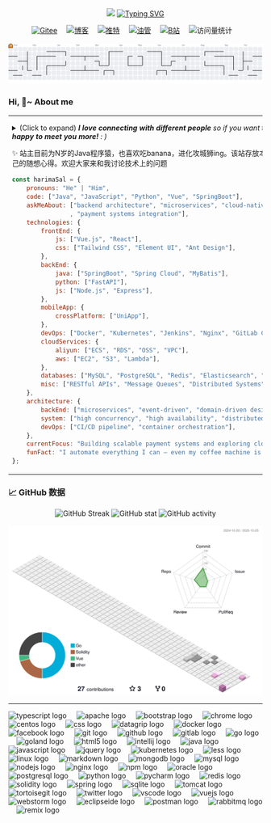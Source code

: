 <!-- 开篇标语 -->
<div align="center">
<img src="https://capsule-render.vercel.app/api?type=waving&color=timeGradient&height=300&&section=header&text=Hello!%20Shinedward&fontSize=80&fontAlign=50&fontAlignY=30&desc=code%20is%20just%20like%20magic,%20it%20inspires%20my%20passion&descAlign=50&descSize=30&descAlignY=60&animation=twinkling" />
<a href="https://git.io/typing-svg"><img src="https://readme-typing-svg.demolab.com?font=Bitcount+Grid+Single&size=28&pause=1000&color=30A8DC&background=white&width=800&lines=You've+got+it,+to+my+code+space,++my+friends;Let's+Coding!!!&center=true&vCenter=true" alt="Typing SVG" /></a>
</div>
<p></p>

<!-- 社交网站-->
<div align="center">
    <!-- 小图标 -->
    <a href="https://gitee.com/harimasal"><img src="https://img.shields.io/badge/Gitee-码云-blue?logo=gitee" alt="Gitee" title="Gitee" /></a>&emsp;
    <a href="https://blog.csdn.net/qq_42130324"><img src="https://img.shields.io/badge/CSDN-博客-8c36db" alt="博客" title="博客" /></a>&emsp; 
    <a href="https://x.com/vvM52utqdy74615"><img src="https://img.shields.io/badge/Twitter-推特-blue"  alt="推特" title="推特" /></a>&emsp;
    <a href="https://www.youtube.com/@Shinedward"><img src="https://img.shields.io/badge/YouTube-油管-c32136" alt="油管" title="油管" /></a>&emsp;
    <a href="https://space.bilibili.com/253739891"><img src="https://img.shields.io/badge/Bilibili-B站-ff69b4" alt="B站" title="B站" /></a>&emsp;
    <!-- visitor -->
    <img src="https://komarev.com/ghpvc/?username=HarimaSal&label=Views&color=green&style=flat" alt="访问量统计" />&emsp;
</div>
<br>

<!-- 仓库数据动画 -->
<picture>
  <source media="(prefers-color-scheme: dark)" srcset="https://raw.githubusercontent.com/HarimaSal/HarimaSal/output/pacman-contribution-graph-dark.svg">
  <source media="(prefers-color-scheme: light)" srcset="https://raw.githubusercontent.com/HarimaSal/HarimaSal/output/pacman-contribution-graph.svg">
  <img alt="pacman contribution graph" src="https://raw.githubusercontent.com/HarimaSal/HarimaSal/output/pacman-contribution-graph.svg">
</picture>



### Hi, 👋~ About me

<table>
  <tbody>
    <tr>
  <td>

<img align="right" alt="GIF" src="https://media.giphy.com/media/LnQjpWaON8nhr21vNW/giphy.gif" width="84" title="Say HI"> <details><summary>(Click to expand) <em><b>I love connecting with different people</b> so if you want to <a href="https://x.com/vvM52utqdy74615" >say <b>"hi" </b></a>, <b>I'll be happy to meet you more!</b> : )</em></summary>
 
<!--my introduction start-->
    
- 🔭 仰望星空
- 🌱 脚踏实地
- 🤔 保持热诚
  1. Coding
  2. Enjoy Life
- ❤️ 花样代码、书法、乐器、动漫、骑行、阅读
- 💬 Be free to ask me about anything [here](https://github.com/HarimaSal/HarimaSal/issues).
 
---
</details>
  
  ✨ 站主目前为N岁的Java程序猿，也喜欢吃banana，进化攻城狮ing。该站存放本人的一些代码程序，顺便记录自己的随想心得。欢迎大家来和我讨论技术上的问题

```javascript
const harimaSal = {
    pronouns: "He" | "Him",
    code: ["Java", "JavaScript", "Python", "Vue", "SpringBoot"],
    askMeAbout: ["backend architecture", "microservices", "cloud-native solutions", "system design"
                , "payment systems integration"],
    technologies: {
        frontEnd: {
            js: ["Vue.js", "React"],
            css: ["Tailwind CSS", "Element UI", "Ant Design"],
        },
        backEnd: {
            java: ["SpringBoot", "Spring Cloud", "MyBatis"],
            python: ["FastAPI"],
            js: ["Node.js", "Express"],
        },
        mobileApp: {
            crossPlatform: ["UniApp"],
        },
        devOps: ["Docker", "Kubernetes", "Jenkins", "Nginx", "GitLab CI/CD"],
        cloudServices: {
            aliyun: ["ECS", "RDS", "OSS", "VPC"],
            aws: ["EC2", "S3", "Lambda"],
        },
        databases: ["MySQL", "PostgreSQL", "Redis", "Elasticsearch", "MongoDB"],
        misc: ["RESTful APIs", "Message Queues", "Distributed Systems", "Payment Gateway APIs"],
    },
    architecture: {
        backEnd: ["microservices", "event-driven", "domain-driven design"],
        system: ["high concurrency", "high availability", "distributed transactions"],
        devOps: ["CI/CD pipeline", "container orchestration"],
    },
    currentFocus: "Building scalable payment systems and exploring cloud-native architectures",
    funFact: "I automate everything I can – even my coffee machine is on a schedule!"
};
```
  </td>
</tr>
  </tbody>

</table>
<!--my introduction end -->

### 📈 GitHub 数据
<div align="center">
<!-- 最近活动 -->
<picture>
  <source media="(prefers-color-scheme: dark)" srcset="https://streak-stats.demolab.com?user=HarimaSal&theme=material-palenight" />
  <source media="(prefers-color-scheme: light)" srcset="https://streak-stats.demolab.com?user=HarimaSal&theme=shadow-green&mode=weekly" />
  <img src="https://streak-stats.demolab.com?user=HarimaSal&theme=shadow-green&mode=weekly" alt="GitHub Streak" />
</picture>
    
<!-- hub 状态 -->
<picture>
  <source media="(prefers-color-scheme: dark)" srcset="https://github-readme-stats.vercel.app/api?username=HarimaSal&theme=blueberry&show_icons=truen" />
  <source media="(prefers-color-scheme: light)" srcset="https://github-immortality.vercel.app/api?username=HarimaSal" />
  <img src="https://github-immortality.vercel.app/api?username=HarimaSal" alt="GitHub stat" />
</picture>

 <!-- hub折线图 -->
 <picture>
  <source media="(prefers-color-scheme: dark)" srcset="https://github-readme-activity-graph.vercel.app/graph?username=HarimaSal&theme=tokyo-night" />
  <source media="(prefers-color-scheme: light)" srcset="https://github-readme-activity-graph.vercel.app/graph?username=HarimaSal&theme=minimal" />
  <img src="https://github-readme-activity-graph.vercel.app/graph?username=HarimaSal&theme=minimal" alt="GitHub activity" />
</picture>
  
</div>
<br>

<!-- 3d效果图 -->
<picture>
  <source media="(prefers-color-scheme: dark)" srcset="./profile-3d-contrib/profile-night-rainbow.svg" />
  <source media="(prefers-color-scheme: light)" srcset="./profile-3d-contrib/profile-south-season-animate.svg" />
  <img src="./profile-3d-contrib/profile-south-season-animate.svg" alt="3D Contribution Graph" />
</picture>


<hr>
<div align="left">
  <img src="https://cdn.jsdelivr.net/gh/devicons/devicon/icons/typescript/typescript-original.svg" height="40" alt="typescript logo"  />
  <img width="12" />
  <img src="https://cdn.jsdelivr.net/gh/devicons/devicon/icons/apache/apache-original.svg" height="40" alt="apache logo"  />
  <img width="12" />
  <img src="https://cdn.jsdelivr.net/gh/devicons/devicon/icons/bootstrap/bootstrap-original.svg" height="40" alt="bootstrap logo"  />
  <img width="12" />
  <img src="https://cdn.jsdelivr.net/gh/devicons/devicon/icons/chrome/chrome-original.svg" height="40" alt="chrome logo"  />
  <img width="12" />
  <img src="https://cdn.jsdelivr.net/gh/devicons/devicon/icons/centos/centos-original.svg" height="40" alt="centos logo"  />
  <img width="12" />
  <img src="https://cdn.jsdelivr.net/gh/devicons/devicon/icons/css3/css3-original.svg" height="40" alt="css logo"  />
  <img width="12" />
  <img src="https://cdn.jsdelivr.net/gh/devicons/devicon/icons/datagrip/datagrip-original.svg" height="40" alt="datagrip logo"  />
  <img width="12" />
  <img src="https://cdn.jsdelivr.net/gh/devicons/devicon/icons/docker/docker-original.svg" height="40" alt="docker logo"  />
  <img width="12" />
  <img src="https://cdn.jsdelivr.net/gh/devicons/devicon/icons/facebook/facebook-original.svg" height="40" alt="facebook logo"  />
  <img width="12" />
  <img src="https://cdn.jsdelivr.net/gh/devicons/devicon/icons/git/git-original.svg" height="40" alt="git logo"  />
  <img width="12" />
  <img src="https://cdn.jsdelivr.net/gh/devicons/devicon/icons/github/github-original.svg" height="40" alt="github logo"  />
  <img width="12" />
  <img src="https://cdn.jsdelivr.net/gh/devicons/devicon/icons/gitlab/gitlab-original.svg" height="40" alt="gitlab logo"  />
  <img width="12" />
  <img src="https://cdn.jsdelivr.net/gh/devicons/devicon/icons/go/go-original.svg" height="40" alt="go logo"  />
  <img width="12" />
  <img src="https://cdn.jsdelivr.net/gh/devicons/devicon/icons/goland/goland-original.svg" height="40" alt="goland logo"  />
  <img width="12" />
  <img src="https://cdn.jsdelivr.net/gh/devicons/devicon/icons/html5/html5-original.svg" height="40" alt="html5 logo"  />
  <img width="12" />
  <img src="https://cdn.jsdelivr.net/gh/devicons/devicon/icons/intellij/intellij-original.svg" height="40" alt="intellij logo"  />
  <img width="12" />
  <img src="https://cdn.jsdelivr.net/gh/devicons/devicon/icons/java/java-original.svg" height="40" alt="java logo"  />
  <img width="12" />
  <img src="https://cdn.jsdelivr.net/gh/devicons/devicon/icons/javascript/javascript-original.svg" height="40" alt="javascript logo"  />
  <img width="12" />
  <img src="https://cdn.jsdelivr.net/gh/devicons/devicon/icons/jquery/jquery-original.svg" height="40" alt="jquery logo"  />
  <img width="12" />
  <img src="https://cdn.jsdelivr.net/gh/devicons/devicon/icons/kubernetes/kubernetes-plain.svg" height="40" alt="kubernetes logo"  />
  <img width="12" />
  <img src="https://cdn.jsdelivr.net/gh/devicons/devicon/icons/less/less-plain-wordmark.svg" height="40" alt="less logo"  />
  <img width="12" />
  <img src="https://cdn.jsdelivr.net/gh/devicons/devicon/icons/linux/linux-original.svg" height="40" alt="linux logo"  />
  <img width="12" />
  <img src="https://cdn.jsdelivr.net/gh/devicons/devicon/icons/markdown/markdown-original.svg" height="40" alt="markdown logo"  />
  <img width="12" />
  <img src="https://cdn.jsdelivr.net/gh/devicons/devicon/icons/mongodb/mongodb-original.svg" height="40" alt="mongodb logo"  />
  <img width="12" />
  <img src="https://cdn.jsdelivr.net/gh/devicons/devicon/icons/mysql/mysql-original.svg" height="40" alt="mysql logo"  />
  <img width="12" />
  <img src="https://cdn.jsdelivr.net/gh/devicons/devicon/icons/nodejs/nodejs-original.svg" height="40" alt="nodejs logo"  />
  <img width="12" />
  <img src="https://cdn.jsdelivr.net/gh/devicons/devicon/icons/nginx/nginx-original.svg" height="40" alt="nginx logo"  />
  <img width="12" />
  <img src="https://cdn.jsdelivr.net/gh/devicons/devicon/icons/npm/npm-original-wordmark.svg" height="40" alt="npm logo"  />
  <img width="12" />
  <img src="https://cdn.jsdelivr.net/gh/devicons/devicon/icons/oracle/oracle-original.svg" height="40" alt="oracle logo"  />
  <img width="12" />
  <img src="https://cdn.jsdelivr.net/gh/devicons/devicon/icons/postgresql/postgresql-original.svg" height="40" alt="postgresql logo"  />
  <img width="12" />
  <img src="https://cdn.jsdelivr.net/gh/devicons/devicon/icons/python/python-original.svg" height="40" alt="python logo"  />
  <img width="12" />
  <img src="https://cdn.jsdelivr.net/gh/devicons/devicon/icons/pycharm/pycharm-original.svg" height="40" alt="pycharm logo"  />
  <img width="12" />
  <img src="https://cdn.jsdelivr.net/gh/devicons/devicon/icons/redis/redis-original.svg" height="40" alt="redis logo"  />
  <img width="12" />
  <img src="https://cdn.jsdelivr.net/gh/devicons/devicon/icons/solidity/solidity-original.svg" height="40" alt="solidity logo"  />
  <img width="12" />
  <img src="https://cdn.jsdelivr.net/gh/devicons/devicon/icons/spring/spring-original.svg" height="40" alt="spring logo"  />
  <img width="12" />
  <img src="https://cdn.jsdelivr.net/gh/devicons/devicon/icons/sqlite/sqlite-original.svg" height="40" alt="sqlite logo"  />
  <img width="12" />
  <img src="https://cdn.jsdelivr.net/gh/devicons/devicon/icons/tomcat/tomcat-original.svg" height="40" alt="tomcat logo"  />
  <img width="12" />
  <img src="https://cdn.jsdelivr.net/gh/devicons/devicon/icons/tortoisegit/tortoisegit-original.svg" height="40" alt="tortoisegit logo"  />
  <img width="12" />
  <img src="https://cdn.jsdelivr.net/gh/devicons/devicon/icons/twitter/twitter-original.svg" height="40" alt="twitter logo"  />
  <img width="12" />
  <img src="https://cdn.jsdelivr.net/gh/devicons/devicon/icons/vscode/vscode-original.svg" height="40" alt="vscode logo"  />
  <img width="12" />
  <img src="https://cdn.jsdelivr.net/gh/devicons/devicon/icons/vuejs/vuejs-original.svg" height="40" alt="vuejs logo"  />
  <img width="12" />
  <img src="https://cdn.jsdelivr.net/gh/devicons/devicon/icons/webstorm/webstorm-original.svg" height="40" alt="webstorm logo"  />
  <img width="12" />
  <img src="https://skillicons.dev/icons?i=eclipse" height="40" alt="eclipseide logo"  />
  <img width="12" />
  <img src="https://skillicons.dev/icons?i=postman" height="40" alt="postman logo"  />
  <img width="12" />
  <img src="https://skillicons.dev/icons?i=rabbitmq" height="40" alt="rabbitmq logo"  />
  <img width="12" />
  <img src="https://skillicons.dev/icons?i=remix" height="40" alt="remix logo"  />
</div>

###
